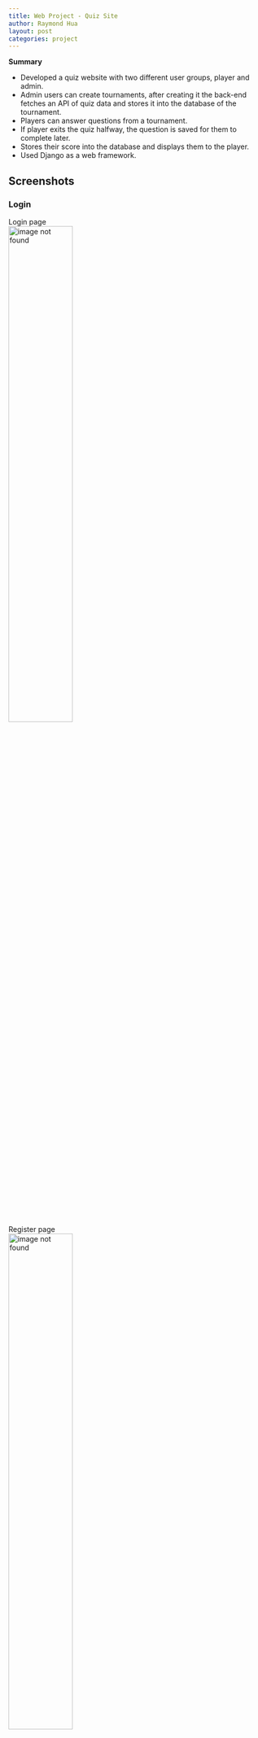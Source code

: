 ```yaml
---
title: Web Project - Quiz Site
author: Raymond Hua
layout: post
categories: project
---
```

**Summary**
* Developed a quiz website with two different user groups, player and admin.
* Admin users can create tournaments, after creating it the back-end fetches an API of quiz data and stores it into the database of the tournament.
* Players can answer questions from a tournament.
* If player exits the quiz halfway, the question is saved for them to complete later.
* Stores their score into the database and displays them to the player.
* Used Django as a web framework.

## Screenshots

### Login
Login page<br>
<img src="{{ site.baseurl }}/assets/images/quiz/login/login.png" alt="image not found" width="50%">

Register page<br>
<img src="{{ site.baseurl }}/assets/images/quiz/login/register.png" alt="image not found" width="50%">

### Admin
Home page - past, present and future tournaments<br>
<img src="{{ site.baseurl }}/assets/images/quiz/admin/home.png" alt="image not found" width="50%">

Create tournament page<br>
Creates the tournament and fetches the API and stores the questions into the database<br>
<img src="{{ site.baseurl }}/assets/images/quiz/admin/create_tournament.png" alt="image not found" width="50%">

Tournament questions and answers<br>
<img src="{{ site.baseurl }}/assets/images/quiz/admin/tournament_answers.png" alt="image not found" width="50%">

Player profile<br>
Details about a player<br>
<img src="{{ site.baseurl }}/assets/images/quiz/admin/player_profile.png" alt="image not found" width="50%">

All players<br>
<img src="{{ site.baseurl }}/assets/images/quiz/admin/manage_users.png" alt="image not found" width="50%">

All scores for all tournaments<br>
<img src="{{ site.baseurl }}/assets/images/quiz/admin/all_players.png" alt="image not found" width="50%">

### Player
Home page - saved tournaments<br>
<img src="{{ site.baseurl }}/assets/images/quiz/player/home.png" alt="image not found" width="50%">

Question<br>
<img src="{{ site.baseurl }}/assets/images/quiz/player/question.png" alt="image not found" width="50%">

Correct answer<br>
<img src="{{ site.baseurl }}/assets/images/quiz/player/correct_answer.png" alt="image not found" width="50%">

Incorrect answer<br>
<img src="{{ site.baseurl }}/assets/images/quiz/player/wrong_answer.png" alt="image not found" width="50%">

End of the tournament<br>
<img src="{{ site.baseurl }}/assets/images/quiz/player/end_game.png" alt="image not found" width="50%">

Score history<br>
<img src="{{ site.baseurl }}/assets/images/quiz/player/score_history.png" alt="image not found" width="50%">

## Repository
If you want to see how the the site works, please send me your Github username so I can add you as a guest.

## Access 
[rayhua.pythonanywhere.com](https://rayhua.pythonanywhere.com)


## Resources
[Open Trivia Database - Where the API is fetched](https://opentdb.com/)
[API of questions and answers](https://opentdb.com/api.php?amount=10)